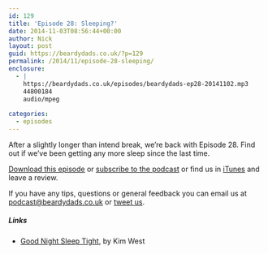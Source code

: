 ```yaml
---
id: 129
title: 'Episode 28: Sleeping?'
date: 2014-11-03T08:56:44+00:00
author: Nick
layout: post
guid: https://beardydads.co.uk/?p=129
permalink: /2014/11/episode-28-sleeping/
enclosure:
  - |
    https://beardydads.co.uk/episodes/beardydads-ep28-20141102.mp3
    44800184
    audio/mpeg
    
categories:
  - episodes
---
```

After a slightly longer than intend break, we&#8217;re back with Episode 28. Find out if we&#8217;ve been getting any more sleep since the last time.

[Download this episode](https://beardydads.co.uk/episodes/beardydads-ep28-20141102.mp3) or [subscribe to the podcast](http://feeds.feedburner.com/BeardyDads) or find us in [iTunes](https://itunes.apple.com/gb/podcast/beardy-dads/id798785734) and leave a review.

If you have any tips, questions or general feedback you can email us at <podcast@beardydads.co.uk> or [tweet us](http://twitter.com/beardydads).

##### Links

  * [Good Night Sleep Tight](http://www.amazon.co.uk/Good-Night-Sleep-Tight-solutions/dp/0749942215), by Kim West